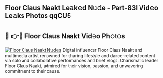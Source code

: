 ## Floor Claus Naakt Le𝚊k𝚎d N𝚞𝚍e - Part-83l Vid𝚎o Le𝚊ks Photos qqCU5

# <h2><a href="http://fbadaxn.evod.top/?m=Floor+Claus+Naakt">🔗 👉🔴 Floor Claus Naakt Vid𝚎o Ph𝚘t𝚘s</a></h2>

[![Floor Claus Naakt N𝚞d𝚎s](https://i.imgur.com/8V9OHl7.gif)](http://fbadaxn.evod.top/?m=Floor+Claus+Naakt)
Digital influencer Floor Claus Naakt and multimedia artist renowned for sharing lifestyle and dance-related content via solo and collaborative performances and brief vlogs. Charismatic leader Floor Claus Naakt, admired for their vision, passion, and unwavering commitment to their cause. 
